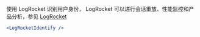 使用 LogRocket 识别用户身份， LogRocket 可以进行会话重放、性能监控和产品分析，参见 [LogRocket](https://logrocket.com/)

```jsx static
<LogRocketIdentify />
```
